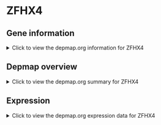 <h1>ZFHX4</h1>

<h2>Gene information</h2>
<details>
  <summary>Click to view the depmap.org information for ZFHX4</summary>
  <p><a href="https://depmap.org/portal/gene/ZFHX4?tab=about" target="_BLANK">Open page in a new tab...</a></p>
  <iframe src="https://depmap.org/portal/gene/ZFHX4?tab=about" style="border:none;width:100%;height:800px"></iframe>
</details>

<h2>Depmap overview</h2>
<details>
  <summary>Click to view the depmap.org summary for ZFHX4</summary>
  <p><a href="https://depmap.org/portal/gene/ZFHX4?tab=overview" target="_BLANK">Open page in a new tab...</a></p>
  <iframe src="https://depmap.org/portal/gene/ZFHX4?tab=overview" style="border:none;width:100%;height:800px"></iframe>
</details>

<h2>Expression</h2>
<details>
  <summary>Click to view the depmap.org expression data for ZFHX4</summary>
  <p><a href="https://depmap.org/portal/gene/ZFHX4?tab=characterization" target="_BLANK">Open page in a new tab...</a></p>
  <iframe src="https://depmap.org/portal/gene/ZFHX4?tab=characterization" style="border:none;width:100%;height:800px"></iframe>
</details>


<!--
<h2>Reactome Pathway diagram</h2>
<details>
  <summary>Click to view the Reactome pathway for ZFHX4</summary>
  <p><a href="PURL" target="_BLANK">Open page in a new tab...</a></p>
  PNAME
</details>
-->



